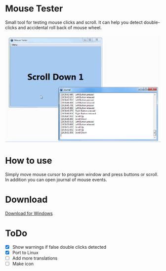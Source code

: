 # Mouse Tester
Small tool for testing mouse clicks and scroll. It can help you detect double-clicks and accidental roll back of mouse wheel. 

![](images/screenshot1.png)


# How to use

Simply move mouse cursor to program window and press buttons or scroll. In addition you can open journal of mouse events.

# Download

[Download for Windows](https://github.com/artem78/MouseTester/releases/latest)

# ToDo

- [x] Show warnings if false double clicks detected
- [x] Port to Linux
- [ ] Add more translations
- [ ] Make icon
